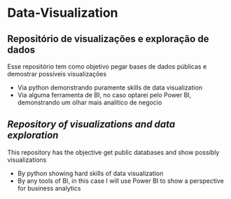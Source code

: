 # Data-Visualization
## Repositório de visualizações e exploração de dados  
  Esse repositório tem como objetivo pegar bases de dados públicas e demostrar possíveis visualizações  
  + Via python demonstrando puramente skills de data visualization  
  + Via alguma ferramenta de BI, no caso optarei pelo Power BI, demonstrando um olhar mais analítico de negocio 
    
## *Repository of visualizations and data exploration*
  This repository has the objective get public databases and show possibly visualizations 
  + By python showing hard skills of data visualization 
  + By any tools of BI, in this case I will use Power BI to show a perspective for business analytics 
